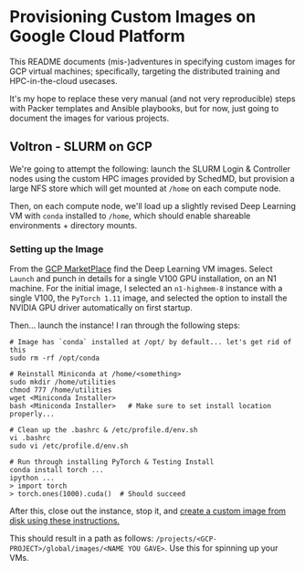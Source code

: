 # Provisioning Custom Images on Google Cloud Platform

This README documents (mis-)adventures in specifying custom images for GCP virtual machines; specifically, targeting the
distributed training and HPC-in-the-cloud usecases.

It's my hope to replace these very manual (and not very reproducible) steps with Packer templates and Ansible playbooks,
but for now, just going to document the images for various projects.

## Voltron - SLURM on GCP

We're going to attempt the following: launch the SLURM Login & Controller nodes using the custom HPC images provided by
SchedMD, but provision a large NFS store which will get mounted at `/home` on each compute node.

Then, on each compute node, we'll load up a slightly revised Deep Learning VM with `conda` installed to `/home`, which
should enable shareable environments + directory mounts.

### Setting up the Image

From the [GCP MarketPlace](https://console.cloud.google.com/marketplace/details/click-to-deploy-images/deeplearning?_ga=2.148091633.71373488.1650829892-1025676277.1648663266&_gac=1.188790105.1648683036.Cj0KCQjw_4-SBhCgARIsAAlegrUpR9gEWLvL2rHFZWLlkAGow1zph8U-YLhPi4pXxtTYAhVZpbg9gjwaApiUEALw_wcB&authuser=6&project=hai-gcp-models) find
the Deep Learning VM images. Select `Launch` and punch in details for a single V100 GPU installation, on an N1 machine.
For the initial image, I selected an `n1-highmem-8` instance with a single V100, the `PyTorch 1.11` image, and selected
the option to install the NVIDIA GPU driver automatically on first startup.

Then... launch the instance! I ran through the following steps:

```
# Image has `conda` installed at /opt/ by default... let's get rid of this
sudo rm -rf /opt/conda

# Reinstall Miniconda at /home/<something>
sudo mkdir /home/utilities
chmod 777 /home/utilities
wget <Miniconda Installer>
bash <Miniconda Installer>   # Make sure to set install location properly... 

# Clean up the .bashrc & /etc/profile.d/env.sh
vi .bashrc
sudo vi /etc/profile.d/env.sh

# Run through installing PyTorch & Testing Install
conda install torch ...
ipython ...
> import torch
> torch.ones(1000).cuda()  # Should succeed 
```

After this, close out the instance, stop it, and [create a custom image from disk using these instructions.](https://cloud.google.com/compute/docs/images/create-delete-deprecate-private-images)

This should result in a path as follows: `/projects/<GCP-PROJECT>/global/images/<NAME YOU GAVE>`. Use this for
spinning up your VMs. 
